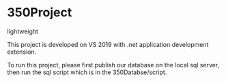 # 350Project
lightweight

This project is developed on VS 2019 with .net application development extension.

To run this project, please first publish our database on the local sql server, then run the sql script which is in the 350Databse/script.

